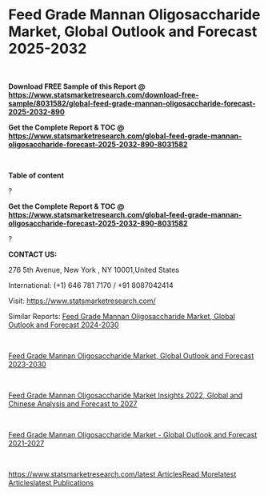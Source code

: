 <h1>Feed Grade Mannan Oligosaccharide Market, Global Outlook and Forecast 2025-2032</h1><br/><p><strong>Download FREE Sample of this Report @ <a href="https://www.statsmarketresearch.com/download-free-sample/8031582/global-feed-grade-mannan-oligosaccharide-forecast-2025-2032-890">https://www.statsmarketresearch.com/download-free-sample/8031582/global-feed-grade-mannan-oligosaccharide-forecast-2025-2032-890</a></strong></p>
 
 
 
 <div><b>Get the Complete Report & TOC @ <a href="https://www.statsmarketresearch.com/global-feed-grade-mannan-oligosaccharide-forecast-2025-2032-890-8031582">https://www.statsmarketresearch.com/global-feed-grade-mannan-oligosaccharide-forecast-2025-2032-890-8031582</a></b></div>
 
 
 
 <p><br />
 
 <b>Table of content</b></p>
 
 
 
 <p>? </p>
 
 
 
 <div><b>Get the Complete Report & TOC @ <a href="https://www.statsmarketresearch.com/global-feed-grade-mannan-oligosaccharide-forecast-2025-2032-890-8031582">https://www.statsmarketresearch.com/global-feed-grade-mannan-oligosaccharide-forecast-2025-2032-890-8031582</a></b></div>
 
 
 
 <p>? </p>
 
 
 
 <p><b>CONTACT US:</b><br />
 
 276 5th Avenue, New York , NY 10001,United States<br />
 
 International: (+1) 646 781 7170 / +91 8087042414<br />
 
 Visit: <a href="https://www.statsmarketresearch.com/">https://www.statsmarketresearch.com/</a><br />
 
 Similar Reports: <a href="https://www.statsmarketresearch.com/global-feed-grade-mannan-oligosaccharide-forecast-2025-2032-890-8031582">Feed Grade Mannan Oligosaccharide Market, Global Outlook and Forecast 2024-2030</a><br />
 
 <br />
 
 <a href="https://www.statsmarketresearch.com/global-feed-grade-mannan-oligosaccharide-forecast-2025-2032-890-8031582">Feed Grade Mannan Oligosaccharide Market, Global Outlook and Forecast 2023-2030</a><br />
 
 <br />
 
 <a href="https://www.statsmarketresearch.com/global-feed-grade-mannan-oligosaccharide-forecast-2025-2032-890-8031582">Feed Grade Mannan Oligosaccharide Market Insights 2022, Global and Chinese Analysis and Forecast to 2027</a><br />
 
 <br />
 
 <a href="https://www.statsmarketresearch.com/global-feed-grade-mannan-oligosaccharide-forecast-2025-2032-890-8031582">Feed Grade Mannan Oligosaccharide Market - Global Outlook and Forecast 2021-2027</a><br />
 
 <br />
 
 <a href="https://gyeongbokgung.com">https://www.statsmarketresearch.com/</a><a href="https://hallyeomaritime.com">latest Articles</a><a href="https://jingwansa.com">Read More</a><a href="https://nguoiviet.jp/">latest Articles</a><a href="https://www.intelmarketresearch.com/">latest Publications</a></p>